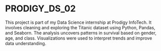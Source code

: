 # PRODIGY_DS_02
This project is part of my Data Science internship at Prodigy InfoTech. It involves cleaning and exploring the Titanic dataset using Python, Pandas, and Seaborn. The analysis uncovers patterns in survival based on gender, age, and class. Visualizations were used to interpret trends and improve data understanding.
